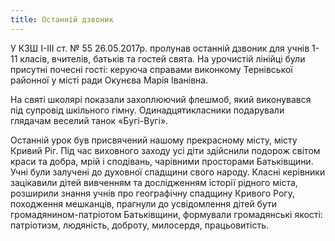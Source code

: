 ```yaml
---
title: Останній дзвоник
---
```


У КЗШ І-ІІІ ст. № 55 26.05.2017р. пролунав останній дзвоник для учнів 1-11 класів, вчителів, батьків та гостей свята. На урочистій лінійці були присутні почесні гості: керуюча справами виконкому Тернівської районної у місті ради Окунєва Марія Іванівна.

На святі школярі показали захоплюючий флешмоб, який виконувався під супровід шкільного гімну. Одинадцятикласники подарували глядачам веселий танок «Бугі-Вугі».

Останній урок був присвячений нашому прекрасному місту, місту Кривий Ріг. Під час виховного заходу усі діти здійснили подорож світом краси та добра, мрій і сподівань, чарівними просторами Батьківщини. Учні були залучені до духовної спадщини свого народу. Класні керівники зацікавили дітей вивченням та дослідженням історії рідного міста, розширили знання учнів про географічну спадщину Кривого Рогу, походження мешканців, прагнули до усвідомлення дітей бути громадянином-патріотом Батьківщини, формували громадянські якості: патріотизм, людяність, доброту, милосердя, працьовитість.

<youtube id="5qvesLYluFk" />
<slideshow id="_/72157681278233973" />
